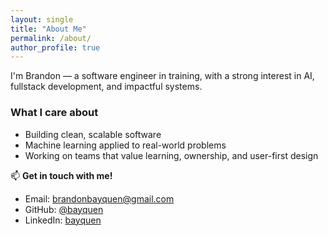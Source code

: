 ```yaml
---
layout: single
title: "About Me"
permalink: /about/
author_profile: true
---
```


I'm Brandon — a software engineer in training, with a strong interest in AI, fullstack development, and impactful systems.

### What I care about
- Building clean, scalable software
- Machine learning applied to real-world problems
- Working on teams that value learning, ownership, and user-first design

📫 **Get in touch with me!**  
- Email: brandonbayquen@gmail.com 
- GitHub: [@bayquen](https://github.com/bayquen)  
- LinkedIn: [bayquen](https://linkedin.com/in/bayquen)
